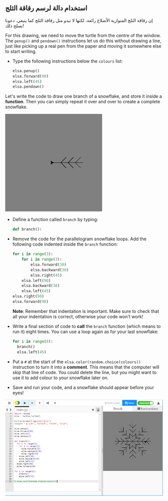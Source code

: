 ## استخدام دالة لرسم رقاقة الثلج

إن رقاقة الثلج المتوازية الأضلاع رائعة، لكنها لا تبدو مثل رقاقة الثلج كما ينبغي. دعونا نصلح ذلك!

For this drawing, we need to move the turtle from the centre of the window. The `penup()` and `pendown()` instructions let us do this without drawing a line, just like picking up a real pen from the paper and moving it somewhere else to start writing.

- Type the following instructions below the `colours` list:
    
    ```python
    elsa.penup()
    elsa.forward(90)
    elsa.left(45)
    elsa.pendown()
    ```

Let's write the code to draw one branch of a snowflake, and store it inside a **function**. Then you can simply repeat it over and over to create a complete snowflake.

![branch](images/branch.PNG)

- Define a function called `branch` by typing:
    
    ```python
    def branch():
    ```

- Remove the code for the parallelogram snowflake loops. Add the following code indented inside the `branch` function:
    
    ```python
    for i in range(3):
        for i in range(3):
            elsa.forward(30)
            elsa.backward(30)
            elsa.right(45)
        elsa.left(90)
        elsa.backward(30)
        elsa.left(45)
    elsa.right(90)
    elsa.forward(90)
    ```
    
    **Note**: Remember that indentation is important. Make sure to check that all your indentation is correct, otherwise your code won't work!

- Write a final section of code to **call** the `branch` function (which means to run it) eight times. You can use a loop again as for your last snowflake:
    
    ```python
    for i in range(8):
      branch()
      elsa.left(45)
    ```

- Put a `#` at the start of the `elsa.color(random.choice(colours))` instruction to turn it into a **comment**. This means that the computer will skip that line of code. You could delete the line, but you might want to use it to add colour to your snowflake later on.

- Save and run your code, and a snowflake should appear before your eyes!

![](images/snowflake2.png)